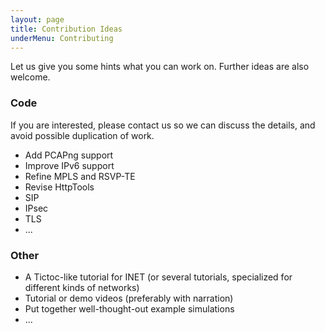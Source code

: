 ```yaml
---
layout: page
title: Contribution Ideas
underMenu: Contributing
---
```


Let us give you some hints what you can work on. Further ideas are also welcome.

### Code

If you are interested, please contact us so we can discuss the details,
and avoid possible duplication of work.

* Add PCAPng support
* Improve IPv6 support
* Refine MPLS and RSVP-TE
* Revise HttpTools
* SIP
* IPsec
* TLS
* ...

### Other

* A Tictoc-like tutorial for INET (or several tutorials, specialized for different kinds of networks)
* Tutorial or demo videos (preferably with narration)
* Put together well-thought-out example simulations
* ...

